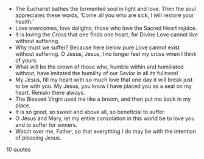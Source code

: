  - The Eucharist bathes the tormented soul in light and love. Then the soul appreciates these words, ‘Come all you who are sick, I will restore your health.’
 - Love overcomes, love delights, those who love the Sacred Heart rejoice.
 - It is loving the Cross that one finds one heart, for Divine Love cannot live without suffering.
 - Why must we suffer? Because here below pure Love cannot exist without suffering. O Jesus, Jesus, I no longer feel my cross when I think of yours.
 - What will be the crown of those who, humble within and humiliated without, have imitated the humility of our Savior in all its fullness!
 - My Jesus, fill my heart with so much love that one day it will break just to be with you. My Jesus, you know I have placed you as a seal on my heart. Remain there always.
 - The Blessed Virgin used me like a broom, and then put me back in my place.
 - It is so good, so sweet and above all, so beneficial to suffer.
 - O Jesus and Mary, let my entire consolation in this world be to love you and to suffer for sinners.
 - Watch over me, Father, so that everything I do may be with the intention of pleasing Jesus.

10 quotes